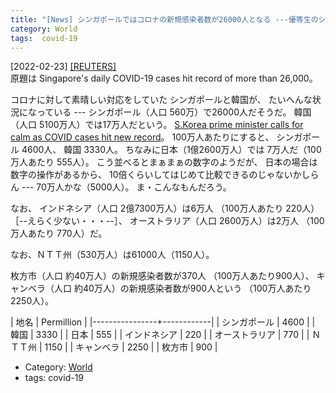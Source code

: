 ```yaml
---
title: "[News] シンガポールではコロナの新規感染者数が26000人となる ---優等生のシンガポールや韓国までもが！"
category: World
tags:  covid-19
---
```


[2022-02-23] [[REUTERS]](https://www.reuters.com/world/asia-pacific/singapores-daily-covid-19-cases-hit-record-more-than-26000-2022-02-23/?taid=6215aa4100131e0001dd066f&utm_campaign=trueAnthem:+Trending+Content&utm_medium=trueAnthem&utm_source=twitter)  
 原題は
Singapore's daily COVID-19 cases hit record of more than 26,000。

 コロナに対して素晴しい対応をしていた
シンガポールと韓国が、
たいへんな状況になっている ---
シンガポール（人口 560万）で26000人だそうだ。
韓国（人口 5100万人）では17万人だという。
[S.Korea prime minister calls for calm as COVID cases hit new record](https://www.reuters.com/world/asia-pacific/skorea-prime-minister-calls-calm-covid-cases-hit-new-record-2022-02-23/?taid=6215d6c139c1a300014bfa66&utm_campaign=trueAnthem:+Trending+Content&utm_medium=trueAnthem&utm_source=twitter)。
100万人あたりにすると、
シンガポール 4600人、
韓国 3330人。
ちなみに日本（1億2600万人）では
7万人だ（100万人あたり 555人）。
こう並べるとまぁまぁの数字のようだが、
日本の場合は数字の操作があるから、
10倍くらいしてはじめて比較できるのじゃないかしらん ---
70万人かな（5000人）。
ま・こんなもんだろう。

 なお、
インドネシア（人口 2億7300万人）は6万人
（100万人あたり 220人）［--えらく少ない・・・--］、
オーストラリア（人口 2600万人）は2万人
（100万人あたり 770人）だ。

 なお、ＮＴＴ州（530万人）は61000人（1150人）。

 枚方市（人口 約40万人）の新規感染者数が370人
（100万人あたり900人）、
キャンベラ（人口 約40万人）の新規感染者数が900人という
（100万人あたり2250人）。

| 地名           | Permillion |
|----------------+------------|
| シンガポール   |       4600 |
| 韓国           |       3330 |
| 日本           |        555 |
| インドネシア   |        220 |
| オーストラリア |        770 |
| ＮＴＴ州       |       1150 |
| キャンベラ     |       2250 |
| 枚方市         |        900 |

- Category: [World](/categories.html#World)
- tags:  covid-19

